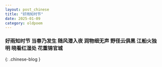 ```yaml
---
layout: post_chinese
title: "好雨知时节"
date: 2025-01-09
category: oldpoem
---
```


### 好雨知时节 当春乃发生 随风潜入夜 润物细无声 野径云俱黑 江船火独明 晓看红湿处 花重锦官城
{: .chinese-blog }
